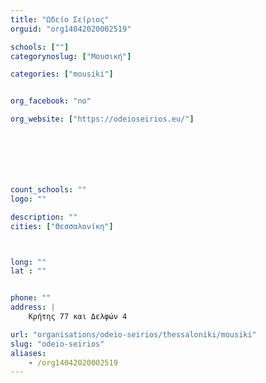 ```yaml
---
title: "Ωδείο Σείριος"
orguid: "org14042020002519"

schools: [""]
categorynoslug: ["Μουσική"]

categories: ["mousiki"]


org_facebook: "no"

org_website: ["https://odeioseirios.eu/"]







count_schools: ""
logo: ""

description: ""
cities: ["Θεσσαλονίκη"]



long: ""
lat : ""


phone: ""
address: |
    Κρήτης 77 και Δελφών 4

url: "organisations/odeio-seirios/thessaloniki/mousiki"
slug: "odeio-seirios"
aliases:
    - /org14042020002519
---
```



